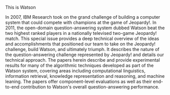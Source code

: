 This is Watson

In 2007, IBM Research took on the grand challenge of building a computer system that could compete with champions at the game of Jeopardy!. In 2011, the open-domain question-answering system dubbed Watson beat the two highest ranked players in a nationally televised two-game Jeopardy! match. This special issue provides a deep technical overview of the ideas and accomplishments that positioned our team to take on the Jeopardy! challenge, build Watson, and ultimately triumph. It describes the nature of the question-answering challenge represented by Jeopardy! and details our technical approach. The papers herein describe and provide experimental results for many of the algorithmic techniques developed as part of the Watson system, covering areas including computational linguistics, information retrieval, knowledge representation and reasoning, and machine leaning. The papers offer component-level evaluations as well as their end-to-end contribution to Watson's overall question-answering performance.
